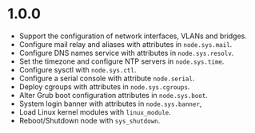# 1.0.0

* Support the configuration of network interfaces, VLANs and bridges.  
* Configure mail relay and aliases with attributes in `node.sys.mail`.
* Configure DNS names service with attributes in `node.sys.resolv`.
* Set the timezone and configure NTP servers in `node.sys.time`.
* Configure sysctl with `node.sys.ctl`.
* Configure a serial console with attribute `node.serial`.
* Deploy cgroups with attributes in `node.sys.cgroups`.
* Alter Grub boot configuration attributes in `node.sys.boot`. 
* System login banner with attributes in `node.sys.banner`,
* Load Linux kernel modules with `linux_module`.
* Reboot/Shutdown node with `sys_shutdown`. 
